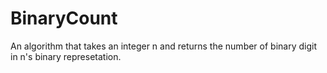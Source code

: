 # BinaryCount
An algorithm that takes an integer n and returns the number of binary digit in n's binary represetation.
